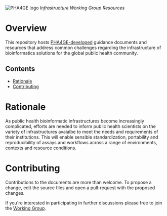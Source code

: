 ![PHA4GE logo](https://pha4ge.org/wp-content/uploads/2020/09/phage-logo-thin.png)
*Infrastructure Working Group Resources*

Overview
========
This repository hosts [PHA4GE-developed](https://pha4ge.org/) guidance documents and resources that address common challenges regarding the infrastructure of bioinformatics solutions for the global public health community.

## Contents
- [Rationale](#rationale)
- [Contributing](#contributing)

Rationale
========
As public health bioinformatic infrastructures become increasingly complicated, efforts are needed to inform public health scientists on the variety of infrastructures avaialbe to meet the needs and requirements of their institutions. This will enable sensible standardization, portability and reproducibility of assays and workflows across a range of environments, contexts and resource conditions. 

Contributing
============
Contributions to the documents are more than welcome. To propose a change, edit the source files and open a pull-request with the proposed changes.

If you're interested in participating in further discussions please free to join the [Working Group](https://pha4ge.org/infrastructure/).
